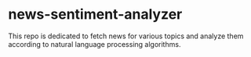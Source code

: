 # news-sentiment-analyzer
This repo is dedicated to fetch news for various topics and analyze them according to natural language processing algorithms.
